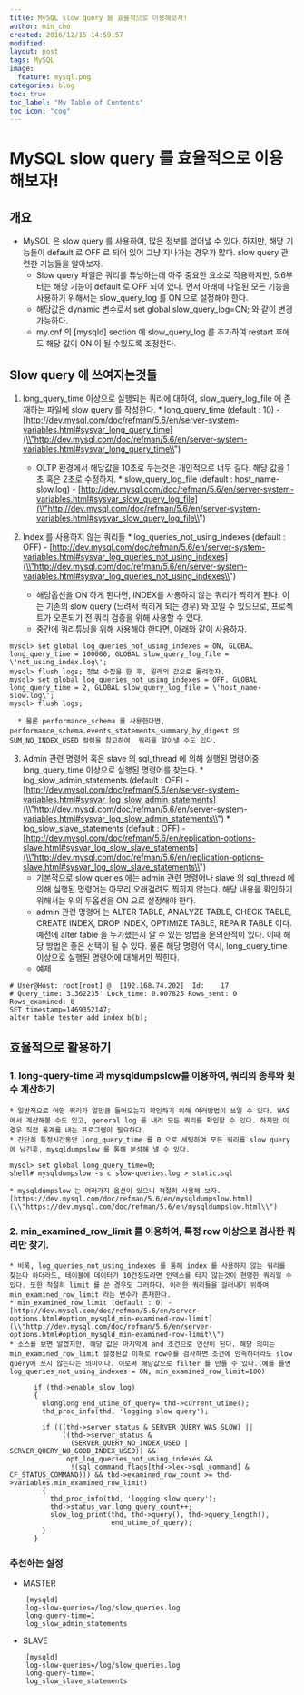 ```yaml
---
title: MySQL slow query 를 효율적으로 이용해보자!
author: min_cho
created: 2016/12/15 14:59:57
modified:
layout: post
tags: MySQL
image:
  feature: mysql.png
categories: blog
toc: true
toc_label: "My Table of Contents"
toc_icon: "cog"
---
```



# MySQL slow query 를 효율적으로 이용해보자!

## 개요

  * MySQL 은 slow query 를 사용하여, 많은 정보를 얻어낼 수 있다. 하지만, 해당 기능들이 default 로 OFF 로 되어 있어 그냥 지나가는 경우가 많다. slow query 관련한 기능들을 알아보자.
    * Slow query 파일은 쿼리를 튜닝하는데 아주 중요한 요소로 작용하지만, 5.6부터는 해당 기능이 default 로 OFF 되어 있다. 먼저 아래에 나열된 모든 기능을 사용하기 위해서는 slow_query_log 를 ON 으로 설정해야 한다.
    * 해당값은 dynamic 변수로서 set global slow_query_log=ON; 와 같이 변경가능하다.
    * my.cnf 의 [mysqld] section 에 slow_query_log 를 추가하여 restart 후에도 해당 값이 ON 이 될 수있도록 조정한다.

## Slow query 에 쓰여지는것들

  1. long_query_time 이상으로 실행되는 쿼리에 대하여, slow_query_log_file 에 존재하는 파일에 slow query 를 작성한다.
    * long_query_time (default : 10) - [http://dev.mysql.com/doc/refman/5.6/en/server-system-variables.html#sysvar_long_query_time](\\"http://dev.mysql.com/doc/refman/5.6/en/server-system-variables.html#sysvar_long_query_time\\")
      * OLTP 환경에서 해당값을 10초로 두는것은 개인적으로 너무 길다. 해당 값을 1초 혹은 2초로 수정하자.
    * slow_query_log_file (default : host_name-slow.log) - [http://dev.mysql.com/doc/refman/5.6/en/server-system-variables.html#sysvar_slow_query_log_file](\\"http://dev.mysql.com/doc/refman/5.6/en/server-system-variables.html#sysvar_slow_query_log_file\\")

  2. Index 를 사용하지 않는 쿼리들
    * log_queries_not_using_indexes (default : OFF) - [http://dev.mysql.com/doc/refman/5.6/en/server-system-variables.html#sysvar_log_queries_not_using_indexes](\\"http://dev.mysql.com/doc/refman/5.6/en/server-system-variables.html#sysvar_log_queries_not_using_indexes\\")
      * 해당옵션을 ON 하게 된다면, INDEX를 사용하지 않는 쿼리가 찍히게 된다. 이는 기존의 slow query (느려서 찍히게 되는 경우) 와 꼬일 수 있으므로, 프로젝트가 오픈되기 전 쿼리 검증을 위해 사용할 수 있다.
      * 중간에 쿼리튜닝을 위해 사용해야 한다면, 아래와 같이 사용하자.

```
mysql> set global log_queries_not_using_indexes = ON, GLOBAL long_query_time = 100000, GLOBAL slow_query_log_file = \'not_using_index.log\';
mysql> flush logs; 정보 수집을 한 후, 원래의 값으로 돌려놓자.
mysql> set global log_queries_not_using_indexes = OFF, GLOBAL long_query_time = 2, GLOBAL slow_query_log_file = \'host_name-slow.log\';
mysql> flush logs;
```

      * 물론 performance_schema 를 사용한다면, performance_schema.events_statements_summary_by_digest 의 SUM_NO_INDEX_USED 컬럼을 참고하여, 쿼리를 알아낼 수도 있다.
  3. Admin 관련 명령어 혹은 slave 의 sql_thread 에 의해 실행된 명령어중 long_query_time 이상으로 실행된 명령어를 찾는다.
    * log_slow_admin_statements (default : OFF) - [http://dev.mysql.com/doc/refman/5.6/en/server-system-variables.html#sysvar_log_slow_admin_statements](\\"http://dev.mysql.com/doc/refman/5.6/en/server-system-variables.html#sysvar_log_slow_admin_statements\\")
    * log_slow_slave_statements (default : OFF) - [http://dev.mysql.com/doc/refman/5.6/en/replication-options-slave.html#sysvar_log_slow_slave_statements](\\"http://dev.mysql.com/doc/refman/5.6/en/replication-options-slave.html#sysvar_log_slow_slave_statements\\")
      * 기본적으로 slow queries 에는 admin 관련 명령어나 slave 의 sql_thread 에 의해 실행된 명령어는 아무리 오래걸려도 찍히지 않는다. 해당 내용을 확인하기 위해서는 위의 두옵션을 ON 으로 설정해야 한다.
      * admin 관련 명령어 는 ALTER TABLE, ANALYZE TABLE, CHECK TABLE, CREATE INDEX, DROP INDEX, OPTIMIZE TABLE, REPAIR TABLE 이다. 예전에 alter table 을 누가했는지 알 수 있는 방법을 문의한적이 있다. 이때 해당 방법은 좋은 선택이 될 수 있다. 물론 해당 명령어 역시, long_query_time 이상으로 실행된 명령어에 대해서만 찍힌다.
      * 예제

```
# User@Host: root[root] @  [192.168.74.202]  Id:    17
# Query_time: 3.362235  Lock_time: 0.007825 Rows_sent: 0  Rows_examined: 0
SET timestamp=1469352147;
alter table tester add index b(b);
```

## 효율적으로 활용하기

### 1. long-query-time 과 mysqldumpslow를 이용하여, 쿼리의 종류와 횟수 계산하기
    * 일반적으로 어떤 쿼리가 얼만큼 들어오는지 확인하기 위해 여러방법이 쓰일 수 있다. WAS에서 계산해볼 수도 있고, general log 를 내려 모든 쿼리를 확인할 수 있다. 하지만 이 경우 직접 통계를 내는 프로그램이 필요하다.
    * 간단히 특정시간동안 long_query_time 를 0 으로 세팅하여 모든 쿼리를 slow query에 남긴후, mysqldumpslow 를 통해 분석해 낼 수 있다.

```
mysql> set global long_query_time=0;
shell# mysqldumpslow -s c slow-queries.log > static.sql
```

    * mysqldumpslow 는 여러가지 옵션이 있으니 적절히 사용해 보자. [https://dev.mysql.com/doc/refman/5.6/en/mysqldumpslow.html](\\"https://dev.mysql.com/doc/refman/5.6/en/mysqldumpslow.html\\")
### 2. min_examined_row_limit 를 이용하여, 특정 row 이상으로 검사한 쿼리만 찾기.
    * 비록, log_queries_not_using_indexes 를 통해 index 를 사용하지 않는 쿼리를 찾는다 하더라도, 테이블에 데이터가 10건정도라면 인덱스를 타지 않는것이 현명한 쿼리일 수 있다. 또한 적절히 limit 를 쓴 경우도 그러하다. 이러한 쿼리들을 걸러내기 위하여 min_examined_row_limit 라는 변수가 존재한다.
    * min_examined_row_limit (default : 0) - [http://dev.mysql.com/doc/refman/5.6/en/server-options.html#option_mysqld_min-examined-row-limit](\\"http://dev.mysql.com/doc/refman/5.6/en/server-options.html#option_mysqld_min-examined-row-limit\\")
    * 소스를 보면 알겠지만, 해당 값은 마지막에 and 조건으로 연산이 된다. 해당 의미는 min_examined_row_limit 설정된값 이하로 row수를 검사하면 조건에 만족하더라도 slow query에 쓰지 않는다는 의미이다. 이로써 해당값으로 filter 를 만들 수 있다.(예를 들면 log_queries_not_using_indexes = ON, min_examined_row_limit=100)

```
      if (thd->enable_slow_log)
      {
        ulonglong end_utime_of_query= thd->current_utime();
        thd_proc_info(thd, 'logging slow query');

        if (((thd->server_status & SERVER_QUERY_WAS_SLOW) ||
             ((thd->server_status &
               (SERVER_QUERY_NO_INDEX_USED | SERVER_QUERY_NO_GOOD_INDEX_USED)) &&
              opt_log_queries_not_using_indexes &&
               !(sql_command_flags[thd->lex->sql_command] & CF_STATUS_COMMAND))) && thd->examined_row_count >= thd->variables.min_examined_row_limit)
        {
          thd_proc_info(thd, 'logging slow query');
          thd->status_var.long_query_count++;
          slow_log_print(thd, thd->query(), thd->query_length(),
                         end_utime_of_query);
        }
      }
```

### 추천하는 설정

  * MASTER

```
    [mysqld]
    log-slow-queries=/log/slow_queries.log
    long-query-time=1
    log_slow_admin_statements
```

  * SLAVE

```
    [mysqld]
    log-slow-queries=/log/slow_queries.log
    long-query-time=1
    log_slow_slave_statements
```
